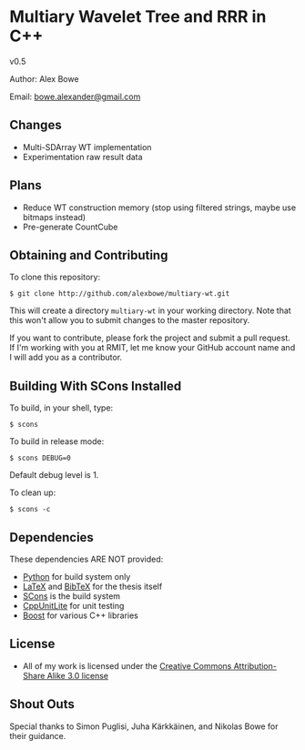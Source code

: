Multiary Wavelet Tree and RRR in C++
====================================

v0.5

Author: Alex Bowe

Email:  bowe.alexander@gmail.com

Changes
-------  
 * Multi-SDArray WT implementation
 * Experimentation raw result data

Plans
-----   
 * Reduce WT construction memory (stop using filtered strings, maybe use bitmaps
   instead)
 * Pre-generate CountCube

Obtaining and Contributing
--------------------------  
To clone this repository:

	$ git clone http://github.com/alexbowe/multiary-wt.git
	
This will create a directory `multiary-wt` in your working directory. Note that this won't allow you to submit changes to the master repository.

If you want to contribute, please fork the project and submit a pull request. If I'm working with you at RMIT, let me know your GitHub account name and I will add you as a contributor.


Building With SCons Installed
-----------------------------  
To build, in your shell, type:
	
	$ scons
	
To build in release mode:

	$ scons DEBUG=0

Default debug level is 1.

To clean up:

	$ scons -c


Dependencies
------------  
These dependencies ARE NOT provided:

 * [Python](http://www.python.org) for build system only
 * [LaTeX](http://www.latex-project.org/) and [BibTeX](http://www.bibtex.org/) for the thesis itself
 * [SCons](http://www.scons.org) is the build system
 * [CppUnitLite](http://www.objectmentor.com/resources/downloads.html) for unit testing
 * [Boost](www.boost.org) for various C++ libraries


License
-------  
 * All of my work is licensed under the [Creative Commons Attribution-Share Alike 3.0 license](http://creativecommons.org/licenses/by-sa/3.0/)


Shout Outs
----------  
Special thanks to Simon Puglisi, Juha Kärkkäinen, and Nikolas Bowe for their guidance.
